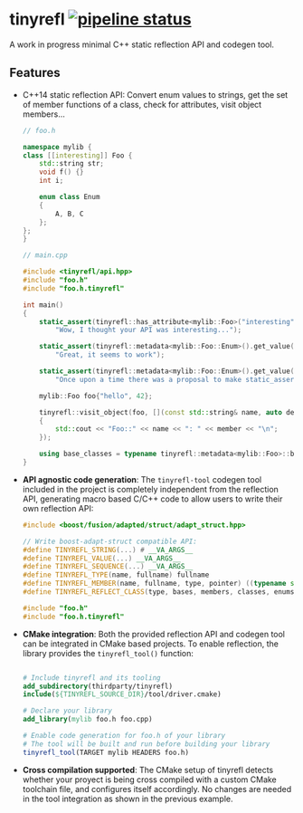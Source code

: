 tinyrefl [![pipeline status](https://gitlab.com/Manu343726/tinyrefl/badges/master/pipeline.svg)](https://gitlab.com/Manu343726/tinyrefl/commits/master)
========

A work in progress minimal C++ static reflection API and codegen tool.

## Features

 - C++14 static reflection API: Convert enum values to strings, get the set of member
   functions of a class, check for attributes, visit object members...

   ``` cpp
   // foo.h

   namespace mylib {
   class [[interesting]] Foo {
       std::string str;
       void f() {}
       int i;

       enum class Enum
       {
           A, B, C
       };
   };
   }

   // main.cpp

   #include <tinyrefl/api.hpp>
   #include "foo.h"
   #include "foo.h.tinyrefl"

   int main()
   {
       static_assert(tinyrefl::has_attribute<mylib::Foo>("interesting"),
           "Wow, I thought your API was interesting...");

       static_assert(tinyrefl::metadata<mylib::Foo::Enum>().get_value(mylib::Foo::Enum::A).underlying_value() == 0,
           "Great, it seems to work");

       static_assert(tinyrefl::metadata<mylib::Foo::Enum>().get_value(mylib::Foo::Enum::A).name() == "A",
           "Once upon a time there was a proposal to make static_assert() accept constexpr strings as message");

       mylib::Foo foo{"hello", 42};

       tinyrefl::visit_object(foo, [](const std::string& name, auto depth, const auto& member, CTTI_STATIC_VALUE(tinyrefl::entity::MEMBER_VARIABLE))
       {
           std::cout << "Foo::" << name << ": " << member << "\n";
       });

       using base_classes = typename tinyrefl::metadata<mylib::Foo>::base_classes;
   }
   ```

 - **API agnostic code generation**: The `tinyrefl-tool` codegen tool included in the project is completely independent from the reflection API, generating 
   macro based C/C++ code to allow users to write their own reflection API:

   ``` cpp
   #include <boost/fusion/adapted/struct/adapt_struct.hpp>

   // Write boost-adapt-struct compatible API:
   #define TINYREFL_STRING(...) # __VA_ARGS__
   #define TINYREFL_VALUE(...) __VA_ARGS__
   #define TINYREFL_SEQUENCE(...) __VA_ARGS__
   #define TINYREFL_TYPE(name, fullname) fullname
   #define TINYREFL_MEMBER(name, fullname, type, pointer) ((typename std::result_of<decltype(pointer), type>::type), (pointer))
   #define TINYREFL_REFLECT_CLASS(type, bases, members, classes, enums) BOOST_FUSION_ADAPT_STRUCT(type, members)

   #include "foo.h"
   #include "foo.h.tinyrefl"
   ```

 - **CMake integration**: Both the provided reflection API and codegen tool can be integrated in CMake based projects. To enable reflection,
   the library provides the `tinyrefl_tool()` function:

   ``` cmake

   # Include tinyrefl and its tooling
   add_subdirectory(thirdparty/tinyrefl)
   include(${TINYREFL_SOURCE_DIR}/tool/driver.cmake)

   # Declare your library
   add_library(mylib foo.h foo.cpp)

   # Enable code generation for foo.h of your library
   # The tool will be built and run before building your library
   tinyrefl_tool(TARGET mylib HEADERS foo.h)
   ```

 - **Cross compilation supported**: The CMake setup of tinyrefl detects whether your proyect is being
   cross compiled with a custom CMake toolchain file, and configures itself accordingly. No changes are needed
   in the tool integration as shown in the previous example.
